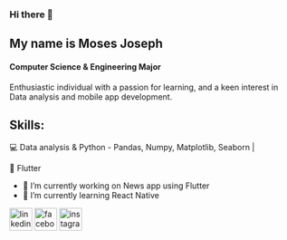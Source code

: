 ### Hi there 👋
## My name is Moses Joseph
#### Computer Science & Engineering Major
Enthusiastic individual with a passion for learning, and a keen interest in Data analysis and mobile app development. 

## Skills:
💻 Data analysis & Python - Pandas, Numpy, Matplotlib, Seaborn | 

📱 Flutter

- 🔭 I’m currently working on News app using Flutter 
- 🌱 I’m currently learning React Native  


[<img src='https://cdn.jsdelivr.net/npm/simple-icons@3.0.1/icons/linkedin.svg' alt='linkedin' height='40'>](https://www.linkedin.com/in/www.linkedin.com/in/moses-joseph-ba78291b7/)  [<img src='https://cdn.jsdelivr.net/npm/simple-icons@3.0.1/icons/facebook.svg' alt='facebook' height='40'>](https://www.facebook.com/https://www.facebook.com/benjamin.tutu.54)  [<img src='https://cdn.jsdelivr.net/npm/simple-icons@3.0.1/icons/instagram.svg' alt='instagram' height='40'>](https://www.instagram.com/https://www.instagram.com/benjamin.tutu.54//)  

